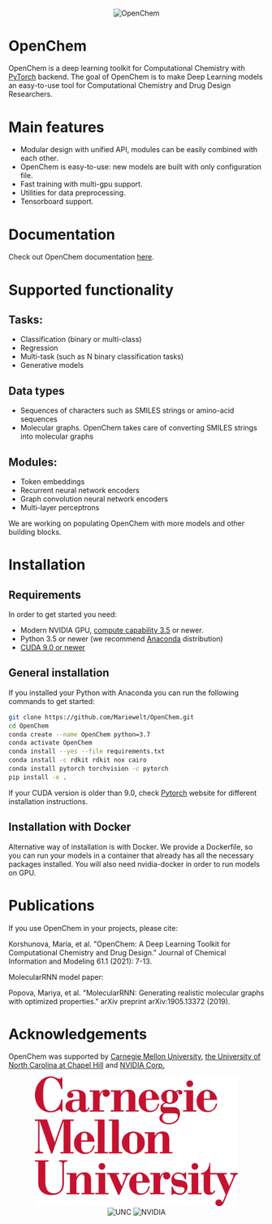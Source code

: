 <p align="center">
  <img align="middle" src="./docs/logo.png" alt="OpenChem" width="400px" class="center">
 </p>

# OpenChem

OpenChem is a deep learning toolkit for Computational Chemistry with [PyTorch](https://pytorch.org) backend. The goal of OpenChem is to make Deep Learning models an easy-to-use tool for Computational Chemistry and Drug Design Researchers. 

# Main features

* Modular design with unified API, modules can be easily combined with each other.
* OpenChem is easy-to-use: new models are built with only configuration file.
* Fast training with multi-gpu support.
* Utilities for data preprocessing.
* Tensorboard support.

# Documentation

Check out OpenChem documentation [here](https://mariewelt.github.io/OpenChem/).

# Supported functionality
## Tasks:
* Classification (binary or multi-class)
* Regression
* Multi-task (such as N binary classification tasks)
* Generative models

## Data types
* Sequences of characters such as SMILES strings or amino-acid sequences
* Molecular graphs. OpenChem takes care of converting SMILES strings into molecular graphs

## Modules:
* Token embeddings
* Recurrent neural network encoders
* Graph convolution neural network encoders
* Multi-layer perceptrons

We are working on populating OpenChem with more models and other building blocks.

# Installation

## Requirements
In order to get started you need:
* Modern NVIDIA GPU, [compute capability 3.5](https://developer.nvidia.com/cuda-gpus) or newer.
* Python 3.5 or newer (we recommend [Anaconda](https://www.anaconda.com/) distribution)
* [CUDA 9.0 or newer](https://developer.nvidia.com/cuda-downloads)

## General installation

If you installed your Python with Anaconda you can run the following commands to get started:
```bash
git clone https://github.com/Mariewelt/OpenChem.git
cd OpenChem
conda create --name OpenChem python=3.7
conda activate OpenChem
conda install --yes --file requirements.txt
conda install -c rdkit rdkit nox cairo
conda install pytorch torchvision -c pytorch
pip install -e .
```
If your CUDA version is older than 9.0, check [Pytorch](https://pytorch.org) website for different installation instructions. 

## Installation with Docker
Alternative way of installation is with Docker. We provide a Dockerfile, so you can run your models in a container that already has all the necessary packages installed. You will also need nvidia-docker in order to run models on GPU.

# Publications
If you use OpenChem in your projects, please cite:

Korshunova, Maria, et al. "OpenChem: A Deep Learning Toolkit for Computational Chemistry and Drug Design." Journal of Chemical Information and Modeling 61.1 (2021): 7-13.

MolecularRNN model paper:

Popova, Mariya, et al. "MolecularRNN: Generating realistic molecular graphs with optimized properties." arXiv preprint arXiv:1905.13372 (2019).


# Acknowledgements

OpenChem was supported by [Carnegie Mellon University](https://www.cmu.edu), [the University of North Carolina at Chapel Hill](https://www.unc.edu/) and [NVIDIA Corp.](https://www.nvidia.com/en-us/) 
<p align="center">
  <img src="./docs/cmu-wordmark-stacked-r.png" alt="CMU" width="400px">
  <br>
  <img src="./docs/UNC_logo_RGB.png" alt="UNC" width="400px">
  <img src="./docs/NVLogo_2D_H.png" alt="NVIDIA" width="400px">
  <br>
</p>
